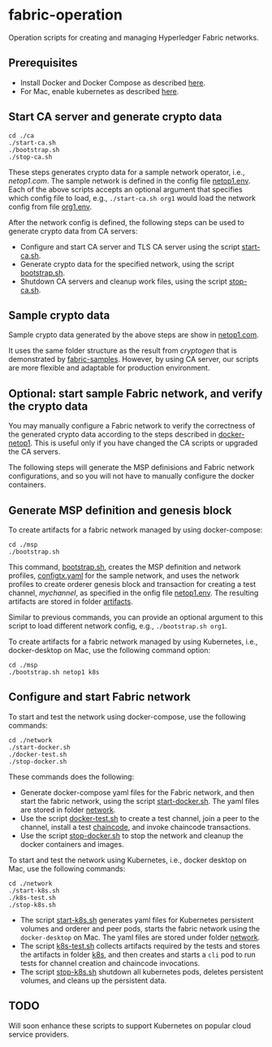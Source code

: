 # fabric-operation

Operation scripts for creating and managing Hyperledger Fabric networks.

## Prerequisites
* Install Docker and Docker Compose as described [here](https://docs.docker.com/compose/install/).
* For Mac, enable kubernetes as described [here](https://docs.docker.com/docker-for-mac/#kubernetes).

## Start CA server and generate crypto data
```
cd ./ca
./start-ca.sh
./bootstrap.sh
./stop-ca.sh
```
These steps generates crypto data for a sample network operator, i.e., _netop1.com_.  The sample network is defined in the config file [netop1.env](./config/netop1.env).  Each of the above scripts accepts an optional argument that specifies which config file to load, e.g., `./start-ca.sh org1` would load the network config from file [org1.env](./config/org1.env).

After the network config is defined, the following steps can be used to generate crypto data from CA servers:
* Configure and start CA server and TLS CA server using the script [start-ca.sh](./ca/start-ca.sh).
* Generate crypto data for the specified network, using the script [bootstrap.sh](./ca/bootstrap.sh).
* Shutdown CA servers and cleanup work files, using the script [stop-ca.sh](./ca/stop-ca.sh).

## Sample crypto data
Sample crypto data generated by the above steps are show in [netop1.com](./netop1.com).

It uses the same folder structure as the result from _cryptogen_ that is demonstrated by [fabric-samples](https://github.com/hyperledger/fabric-samples). However, by using CA server, our scripts are more flexible and adaptable for production environment.

## Optional: start sample Fabric network, and verify the crypto data
You may manually configure a Fabric network to verify the correctness of the generated crypto data according to the steps described in [docker-netop1](./docker-netop1). This is useful only if you have changed the CA scripts or upgraded the CA servers.

The following steps will generate the MSP definisions and Fabric network configurations, and so you will not have to manually configure the docker containers.

## Generate MSP definition and genesis block
To create artifacts for a fabric network managed by using docker-compose:
```
cd ./msp
./bootstrap.sh
```
This command, [bootstrap.sh](./msp/bootstrap.sh), creates the MSP definition and network profiles, [configtx.yaml](./netop1.com/artifacts/configtx.yaml) for the sample network, and uses the network profiles to create orderer genesis block and transaction for creating a test channel, _mychannel_, as specified in the onfig file [netop1.env](./config/netop1.env).  The resulting artifacts are stored in folder [artifacts](./netop1.com/artifacts).

Similar to previous commands, you can provide an optional argument to this script to load different network config, e.g., `./bootstrap.sh org1`.

To create artifacts for a fabric network managed by using Kubernetes, i.e., docker-desktop on Mac, use the following command option:
```
cd ./msp
./bootstrap.sh netop1 k8s
```
## Configure and start Fabric network
To start and test the network using docker-compose, use the following commands:
```
cd ./network
./start-docker.sh
./docker-test.sh
./stop-docker.sh
```
These commands does the following:
* Generate docker-compose yaml files for the Fabric network, and then start the fabric network, using the script [start-docker.sh](./network/start-docker.sh).  The yaml files are stored in folder [network](./netop1.com/network).
* Use the script [docker-test.sh](./network/docker-test.sh) to create a test channel, join a peer to the channel, install a test [chaincode](./chaincode/chaincode_example02/go), and invoke chaincode transactions.
* Use the script [stop-docker.sh](./network/stop-docker.sh) to stop the network and cleanup the docker containers and images.

To start and test the network using Kubernetes, i.e., docker desktop on Mac, use the following commands:
```
cd ./network
./start-k8s.sh
./k8s-test.sh
./stop-k8s.sh
```
* The script [start-k8s.sh](./network/start-k8s.sh) generates yaml files for Kubernetes persistent volumes and orderer and peer pods, starts the fabric network using the `docker-desktop` on Mac. The yaml files are stored under folder [network](./netop1.com/network). 
* The script [k8s-test.sh](./network/k8s-test.sh) collects artifacts required by the tests and stores the artifacts in folder [k8s](./netop1.com/k8s), and then creates and starts a `cli` pod to run tests for channel creation and chaincode invocations.
* The script [stop-k8s.sh](./network/stop-k8s.sh) shutdown all kubernetes pods, deletes persistent volumes, and cleans up the persistent data.

## TODO
Will soon enhance these scripts to support Kubernetes on popular cloud service providers.